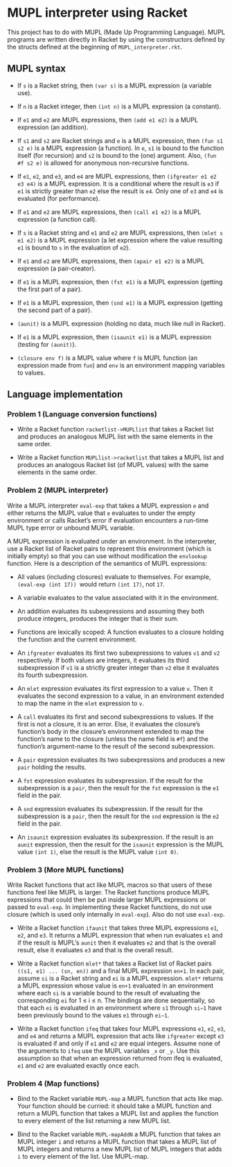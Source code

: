 # MUPL interpreter using Racket
This project has to do with MUPL (Made Up Programming Language). MUPL programs
are written directly in Racket by using the constructors defined by the structs defined at the beginning of `MUPL_interpreter.rkt`. 
## MUPL syntax

* If `s` is a Racket string, then `(var s)` is a MUPL expression (a variable use).

* If `n` is a Racket integer, then `(int n)` is a MUPL expression (a constant).

* If `e1` and `e2` are MUPL expressions, then `(add e1 e2)` is a MUPL expression (an addition).

* If `s1` and `s2` are Racket strings and `e` is a MUPL expression, then `(fun s1 s2 e)` is a MUPL expression (a
function). In `e`, `s1` is bound to the function itself (for recursion) and `s2` is bound to the (one) argument.
Also, `(fun #f s2 e)` is allowed for anonymous non-recursive functions.

* If `e1`, `e2`, and `e3`, and `e4` are MUPL expressions, then `(ifgreater e1 e2 e3 e4)` is a MUPL expression.
It is a conditional where the result is `e3` if `e1` is strictly greater than `e2` else the result is `e4`. Only one
of `e3` and `e4` is evaluated (for performance).

* If `e1` and `e2` are MUPL expressions, then `(call e1 e2)` is a MUPL expression (a function call).

* If `s` is a Racket string and `e1` and `e2` are MUPL expressions, then `(mlet s e1 e2)` is a MUPL expression
(a let expression where the value resulting `e1` is bound to `s` in the evaluation of `e2`).

* If `e1` and `e2` are MUPL expressions, then `(apair e1 e2)` is a MUPL expression (a pair-creator).

* If `e1` is a MUPL expression, then `(fst e1)` is a MUPL expression (getting the first part of a pair).

* If `e1` is a MUPL expression, then `(snd e1)` is a MUPL expression (getting the second part of a pair).

* `(aunit)` is a MUPL expression (holding no data, much like null in Racket). 

* If `e1` is a MUPL expression, then `(isaunit e1)` is a MUPL expression (testing for `(aunit)`).

* `(closure env f)` is a MUPL value where `f` is MUPL function (an expression made from `fun`) and `env` is an environment mapping variables to values. 

## Language implementation

### Problem 1 (Language conversion functions)

* Write a Racket function `racketlist->MUPLlist` that takes a Racket list and produces an analogous MUPL list with the same elements in the same order.

* Write a Racket function `MUPLlist->racketlist` that takes a MUPL list and produces an analogous Racket list (of MUPL values) with the same elements in the same order.

### Problem 2 (MUPL interpreter)
Write a MUPL interpreter `eval-exp`
that takes a MUPL expression `e` and either returns the MUPL value that `e` evaluates to under the empty
environment or calls Racket’s error if evaluation encounters a run-time MUPL type error or unbound
MUPL variable.

A MUPL expression is evaluated under an environment. In the interpreter, use a Racket list of Racket pairs to represent this environment (which is initially empty)
so that you can use without modification the `envlookup` function. Here is a description of
the semantics of MUPL expressions:

* All values (including closures) evaluate to themselves. For example, `(eval-exp (int 17)) `would
return `(int 17)`, not `17`.

* A variable evaluates to the value associated with it in the environment.

* An addition evaluates its subexpressions and assuming they both produce integers, produces the
integer that is their sum. 

* Functions are lexically scoped: A function evaluates to a closure holding the function and the
current environment.

* An `ifgreater` evaluates its first two subexpressions to values `v1` and `v2` respectively. If both
values are integers, it evaluates its third subexpression if `v1` is a strictly greater integer than `v2`
else it evaluates its fourth subexpression.

* An `mlet` expression evaluates its first expression to a value `v`. Then it evaluates the second
expression to a value, in an environment extended to map the name in the `mlet` expression to `v`.

* A `call` evaluates its first and second subexpressions to values. If the first is not a closure, it is an
error. Else, it evaluates the closure’s function’s body in the closure’s environment extended to map
the function’s name to the closure (unless the name field is `#f`) and the function’s argument-name to the result of the second subexpression.

* A `pair` expression evaluates its two subexpressions and produces a new `pair` holding the results.

* A `fst` expression evaluates its subexpression. If the result for the subexpression is a `pair`, then the
result for the `fst` expression is the `e1` field in the pair.

* A `snd` expression evaluates its subexpression. If the result for the subexpression is a `pair`, then
the result for the `snd` expression is the `e2` field in the pair.

* An `isaunit` expression evaluates its subexpression. If the result is an `aunit` expression, then the
result for the `isaunit` expression is the MUPL value `(int 1)`, else the result is the MUPL value
`(int 0)`.

### Problem 3 (More MUPL functions)
Write Racket functions that act like
MUPL macros so that users of these functions feel like MUPL is larger. The Racket functions produce
MUPL expressions that could then be put inside larger MUPL expressions or passed to `eval-exp`. In
implementing these Racket functions, do not use closure (which is used only internally in `eval-exp`).
Also do not use `eval-exp`.

* Write a Racket function `ifaunit` that takes three MUPL expressions `e1`, `e2`, and `e3`. It returns a
MUPL expression that when run evaluates `e1` and if the result is MUPL’s `aunit` then it evaluates `e2`
and that is the overall result, else it evaluates `e3` and that is the overall result. 

* Write a Racket function `mlet*` that takes a Racket list of Racket pairs `((s1, e1) ... (sn, en))` and a final MUPL expression `en+1`. In each pair, assume `si`
is a Racket string and
`ei`
is a MUPL expression. `mlet*` returns a MUPL expression whose value is `en+1` evaluated in an
environment where each `si`
is a variable bound to the result of evaluating the corresponding `ei`
for 1 ≤ i ≤ n. The bindings are done sequentially, so that each `ei`
is evaluated in an environment
where `s1` through `si−1` have been previously bound to the values `e1` through `ei−1`.

* Write a Racket function `ifeq` that takes four MUPL expressions `e1`, `e2`, `e3`, and `e4` and returns
a MUPL expression that acts like `ifgreater` except `e3` is evaluated if and only if `e1` and `e2` are
equal integers. Assume none of the arguments to `ifeq` use the MUPL variables `_x` or `_y`. Use this
assumption so that when an expression returned from ifeq is evaluated, `e1` and `e2` are evaluated
exactly once each.

### Problem 4 (Map functions)
 
* Bind to the Racket variable `MUPL-map` a MUPL function that acts like map. Your function should be curried: it should take a MUPL function and return a MUPL
function that takes a MUPL list and applies the function to every element of the list returning a
new MUPL list. 

* Bind to the Racket variable `MUPL-mapAddN` a MUPL function that takes an MUPL integer `i` and
returns a MUPL function that takes a MUPL list of MUPL integers and returns a new MUPL list of
MUPL integers that adds `i` to every element of the list. Use MUPL-map.
